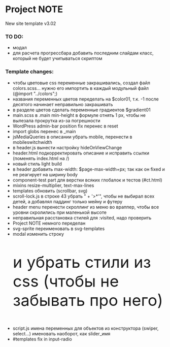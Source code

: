 # Project NOTE
New site template v3.02


### TO DO:
- модал
- для расчета прогрессбара добавить последним слайдам класс, который не будет учитываться скриптом


### Template changes:
- чтобы цветовые css переменные закрашивались, создал файл colors.scss... нужно его импортить в каждый модульный файл (@import "../colors";)
- названия переменных цветов переделать на $color01, т.к. -1 после десятого начинает неправильно закрашивать
- в разделе цветов сделать переменные градиентов $gradient01
- main.scss в .main min-height в формуле отнять 1 рх, чтобы не вылезала прокрутка из-за погрешности
- WordPress admin-bar position fix перенес в reset
- import globs перенес в _main
- jsMediaQueries в описании убрать mobile, перенести в mobileswitchwidth
- в header.js вынести настройку hideOnViewChangе
- header.html подкорректировать описание и исправить ссылки (поменять index.html на /)
- новый стиль light build
- в header добавить max-width: $page-max-width+px; так как он fixed и не реагирует на ширину body
- component-test part для верстки всяких глобалок и тестов (#ct.html)
- mixins resize-multiplier, text-max-lines
- templates обновить (scrollbar, svg)
- scroll-lock.js в строке 43 убрать " + '>*'", чтобы не выбирал всех детей, а добавлял паддинг только мейну и футеру
- header menu перенести скроллинг из меню во враппер, чтобы все уровни скролились при маленькой высоте
- неправильная расстановка стилей для :visited, надо проверить
- Project NOTE немного переделан
- svg-sprite переименовать в svg-templates
- modal изменить строку <p class="test-article" style="font-size: 50px;"> и убрать стили из css (чтобы не забывать про него)
- script.js имена переменных для объектов из конструктора (swiper, select...) именовать наоборот, как slider_имя
- #templates fix in input-radio